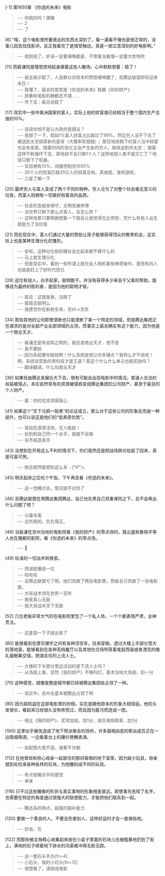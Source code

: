 
[-1] 第1650章 《你选的未来》电影
>--- 你挑的吗！偶像<br>
>--- 2<br>
>--- 了<br>

[6] “唉，这个电影里所要表达的东西太深刻了，看一遍看不懂也是很正常的，没事儿回去找找影评。反正我看完了是很受触动，真是一部立意深刻的好电影啊。”
>--- 收到钱了，好话一定要满嘴都是，不管看没看懂一定要大吹特吹<br>

[11] 而裴谦则是慢悠悠地起身跟着这些人散场，心中默默想着：稳了！
>--- 裴总表示稳了，人民群众对资本的愤怒被唤醒了，反腾达联盟即将迎来末日！<br>
>--- 我懂了，裴总的意思是《你选的未来》稳赢《你的财产》<br>
>--- 原著和电影的确都还不错……<br>
>--- 传下去：裴总说稳了<br>

[17] 现实中一些中美洲国家的富人，实际上他的财富值已经相当于整个国内生产总值的10%。
>--- 话说你怕不是认为政府是摆设？<br>
>--- 我想了一下，假如1%富人财富占比超过了99%，然后穷人活不下去了被送到太空探索新的星球（大慨率死翘翘）；
那在地球剩下的富人当中财富也会有差距，随着时间的变化又会产生新的穷人，继续送到外太空；
随着这样不断循环下去，那地球不会只剩1个人？这样地球人类不就灭亡了？地球只剩下了机器。<br>
>--- 实际拥有10%，间接控制另外90%<br>
>--- 26个人的财富匹敌35亿人的财富总和。真或假，谁知道呢。<br>
>--- 三星了解一下<br>

[20] 最终穷人与富人变成了两个不同的物种，穷人沦为了对整个社会毫无意义的垃圾，而富人则拥有一切美好和善良的品质。
>--- 社会形态越发保守，文明发展停滞<br>
>--- 当世界只剩下那么点富人，会怎么样？<br>
>--- 这种场景只要稍微想象一下就会让我觉得无比愤怒，凭什么有些人出生就是为了当垃圾<br>

[21] 而在现实中，富人们通过大量的赞助让孩子能够获得顶尖的教育机会，这实际上也是某种生理分化的雏形。
>--- 安啦，这种分化和封建社会比起来都不算什么的<br>
>--- 马上就生理分化<br>
>--- 但是现实中，看到一些所谓上层社会人物的某些神奇操作，感觉有的人也就是赶上了好时代而已<br>

[28] 这位有钱人，白手起家，聪明能干。并没有获得多少来自于父辈的帮助，能够成为最终的胜利者，是因为他的聪明才智。
>--- 裴总：这就是我，没跑了<br>
>--- 那赔总聪明么<br>
>--- 我感觉你在影射东哥，京州→京东<br>

[34] 那些其他的公司即使垄断也只是垄断了某一个特定的领域，但是腾达集团正在谋求的是对全部产业全部领域的占领，而事实上裴总确实有这个能力，因为他是一个商业天才。
>--- 裴谦还是有自知之明的，裴总是商业天才，他不是<br>
>--- 臭不要脸<br>
>--- 因为系统要你赔钱啊！什么系统是想让你多赚点？我特么才不信呢！啊，系统说奖励的黑科技才是王道？那这个什么什么单元也能奖励吗？<br>
>--- 翻译翻译，什么叫商业天才<br>

[36] 如果任由腾达发展壮大下去，很有可能会出现电影中的情况。普通人合法的权益被侵占，本应自然享有的资源被侵吞变成腾达集团的公司财产，甚至于裴总的个人财产。
>--- 裴：你的忧虑深得我心<br>

[41] 如果这个“天下乌鸦一般黑”的论证成立，那么对于这些公司的形象反而是一种提升，也可以说这是他们的“低素质优势”。
>--- 我站在道德洼地，无人能敌！<br>
>--- 拉到和自己同一个水平，我就不会输<br>
>--- 劣币驱逐良币<br>

[43] 没想到在开局这么不利的情况下，你们竟然还是把战场舆论给扳了回来，真是可喜可贺。
>--- 赔总居然能想到这么多╭(°A°`)╮<br>

[45] 明天起床之后吃个午饭，下午再去看《你选的未来》。
>--- 这一觉睡过去，情况就不对劲了<br>

[46] 反腾达联盟在黑腾达集团腾达，自己也在黑自己双重保险之下，总不会再出什么问题了吧？
>--- 以毒攻毒<br>
>--- 总所周知，负负得正。<br>

[48] 当裴谦在京州当地的电影院看《我的财产》的零点场时。聂云盛和鲁晓平等人也在魔都的影院，看《你选的未来》的零点场。
>--- 🤣<br>

[49] 标准的一切战术转换家。
>--- 西湖底雅座一位<br>
>--- 哈哈哈<br>
>--- 反腾达联盟亏了啊，他们贡献了两张电影票，而裴总只贡献了一张电影票。<br>
>--- 大哥战术领先世界一百年<br>
>--- 换家真心无敌<br>
>--- 我大哥战术天下无敌<br>

[52] 几位老板非常大气的在电影院里包了一个私人场，一个个都表情严肃，全神贯注。
>--- 这差距一下子就出来了<br>

[60] 能够看到在摩天楼宇之间有各种浮空车，往来穿梭。透过大楼上半部分宽大的落地窗，能够看到在各种高档餐厅以及其他社交场所穿着笔挺西装或者漂亮的晚礼服觥筹交错，把酒言欢的上流人士。
>--- 大楼的下半部分里边活动的是下流人士吗？<br>
>--- 从场面上看，显然《我的财产》不够科幻，基本没啥大场面，扣一分<br>

[70] 这种感觉，就像是整座城市都已经被腾达集团给占领了一样。
>--- 现实中，京州也基本被腾达占领了啊<br>

[90] 因为路知遥在这部电影里的扮相，实在是跟他原本的形象大相径庭。他的头发很长，看起来已经很久没有修剪过，而且因为脏污而连成一团。
>--- 相比《我的财产》，奖项加成，加1分，演员演技精湛，加1分<br>

[100] 这里似乎被改造成了地下帮派聚会的场所，许多面相凶恶的帮派成员正在一边吸烟喝酒，一边看着台上的廉价艳舞表演。
>--- 给配图大佬开道，谁都不许删<br>

[112] 在他曾经和担心母亲一起居住的那间昏暗的地下室里，因为缺少玩具，母亲就到处捡来各种各样的石块，为他雕刻成不同的玩具。
>--- 有点银翼杀手的感觉<br>
>--- 单亲<br>

[116] 只不过这些雕像的形状与真实事物的形象相差甚远。即使事先告知了名字，也需要在特定的角度通过很强大的联想能力，才能把他们联系到一起。
>--- 腾达系的特点，超强的脑补能力<br>

[120] 要做一个善良的人，不要去伤害别人，这样好运时才会一直保佑他。
>--- 抓虫，石<br>

[122] 而那些被主角精心收集起来放在小盒子里面的石块儿也被粗暴地扔到了街上，满地的石子顺着地下排水的沟渠被冲得无影无踪。
>--- 出一套石头手办[fn=4]<br>
>--- 小石头，我的小石头[fn=12]<br>
>--- 很想看了，请拍成电影<br>
